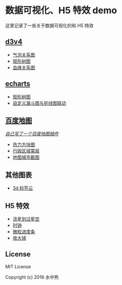 # 数据可视化、H5 特效 demo

这里记录了一些关于数据可视化的和 H5 特效

## [d3v4](https://d3js.org/)

* [气泡关系图](https://shuizhongxiong.github.io/h5-demo/src/chart/d3v4/bubble)
* [矩形树图](https://shuizhongxiong.github.io/h5-demo/src/chart/d3v4/treemap)
* [血缘关系图](https://shuizhongxiong.github.io/h5-demo/src/chart/d3v4/graphviz)

## [echarts](https://echarts.baidu.com/index.html)

* [矩形树图](https://shuizhongxiong.github.io/h5-demo/src/chart/echarts/treemap)
* [自定义漏斗图与折线图联动](https://shuizhongxiong.github.io/h5-demo/src/chart/echarts/custom-funnel)

## [百度地图](https://lbsyun.baidu.com/index.php?title=jspopular3.0)

*[自己写了一个百度地图插件](https://shuizhongxiong.github.io/bmap-helper/demo)*

* [热力方块图](https://shuizhongxiong.github.io/h5-demo/src/chart/bmap/grid)
* [行政区域蒙层](https://shuizhongxiong.github.io/h5-demo/src/chart/bmap/search)
* [地图城市截图](https://shuizhongxiong.github.io/h5-demo/src/chart/bmap/screenshot)

## 其他图表

* [3d 标签云](https://shuizhongxiong.github.io/h5-demo/src/chart/other/tag-cloud-3d)

## H5 特效

* [流星划过星空](https://shuizhongxiong.github.io/h5-demo/src/h5/meteor-shower)
* [时钟](https://shuizhongxiong.github.io/h5-demo/src/h5/clock)
* [微粒进度条](https://shuizhongxiong.github.io/h5-demo/src/h5/particle)
* [放大镜](https://shuizhongxiong.github.io/h5-demo/src/h5/magnifier)

## License

MIT License

Copyright (c) 2018 水中熊